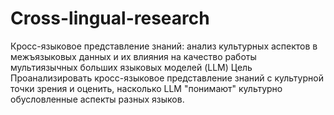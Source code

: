 # Cross-lingual-research
Кросс-языковое представление знаний: анализ культурных аспектов в межъязыковых данных и их влияния на качество работы мультиязычных  больших языковых моделей (LLM)
Цель
Проанализировать кросс-языковое представление знаний с культурной точки зрения и оценить, насколько LLM "понимают" культурно обусловленные аспекты разных языков.




